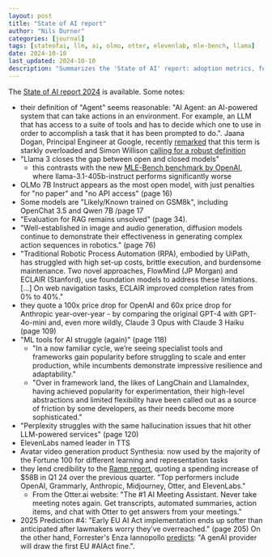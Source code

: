 ```yaml
---
layout: post
title: "State of AI report"
author: "Nils Durner"
categories: [journal]
tags: [stateofai, llm, ai, olmo, otter, elevenlab, mle-bench, llama]
date: 2024-10-10
last_updated: 2024-10-10
description: "Summarizes the 'State of AI' report: adoption metrics, funding trends, research breakthroughs, and strategic predictions for next 5 years."
---
```


The [State of AI report 2024](https://www.stateof.ai) is available. Some notes:
* their definition of "Agent" seems reasonable: "AI Agent: an AI-powered system that can take actions in an environment. For example, an LLM that has access to a suite of tools and has to decide which one to use in order to accomplish a task that it has been prompted to do.". Jaana Dogan, Principal Engineer at Google, recently [remarked](https://x.com/rakyll/status/1837164761362133057) that this term is starkly overloaded and Simon Willison [calling for a robust definition](https://x.com/simonw/status/1843290729260703801)
* "Llama 3 closes the gap between open and closed models"
    * this contrasts with the new [MLE-Bench benchmark by OpenAI](https://arxiv.org/pdf/2410.07095), where llama-3.1-405b-instruct performs significantly worse 
* OLMo 7B Instruct appears as the most open model, with just penalties for "no paper" and "no API access" (page 16)
* Some models are "Likely/Known trained on GSM8k", including OpenChat 3.5 and Qwen 7B /page 17
* "Evaluation for RAG remains unsolved" (page 34).
* "Well-established in image and audio generation, diffusion models continue to demonstrate their effectiveness in generating complex action sequences in robotics." (page 76)
* "Traditional Robotic Process Automation (RPA), embodied by UiPath, has struggled with high set-up costs, brittle execution, and burdensome maintenance. Two novel approaches, FlowMind (JP Morgan) and ECLAIR (Stanford), use foundation models to address these limitations. [...] On web navigation tasks, ECLAIR improved completion rates from 0% to 40%."
* they quote a 100x price drop for OpenAI and 60x price drop for Anthropic year-over-year - by comparing the original GPT-4 with GPT-4o-mini and, even more wildly, Claude 3 Opus with Claude 3 Haiku (page 109)
* "ML tools for AI struggle (again)" (page 118)
    * "In a now familiar cycle, we’re seeing specialist tools and frameworks gain popularity before struggling to scale and enter production, while incumbents demonstrate impressive resilience and adaptability."
    * "Over in framework land, the likes of LangChain and LlamaIndex, having achieved popularity for experimentation, their high-level abstractions and limited flexibility have been called out as a source of friction by some developers, as their needs become more sophisticated."
* "Perplexity struggles with the same hallucination issues that hit other LLM-powered services" (page 120)
* ElevenLabs named leader in TTS
* Avatar video generation product Synthesia: now used by the majority of the Fortune 100 for different learning and representation tasks
* they lend credibility to the [Ramp report](corporate-ai-spending), quoting a spending increase of $58B in Q1 24 over the previous quarter. "Top performers include OpenAI, Grammarly, Anthropic, Midjourney, Otter, and ElevenLabs."
    * From the Otter.ai website: "The #1 AI Meeting Assistant. Never take meeting notes again. Get transcripts, automated summaries, action items, and chat with Otter to get answers from your meetings."
* 2025 Prediction #4: "Early EU AI Act implementation ends up softer than anticipated after lawmakers worry they’ve overreached." (page 205) On the other hand, Forrester's Enza Iannopollo [predicts](https://www.linkedin.com/posts/joerglenz_aiact-forrtech-forrester-ugcPost-7250168499413663745-jEIv): "A genAI provider will draw the first EU #AIAct fine.".

